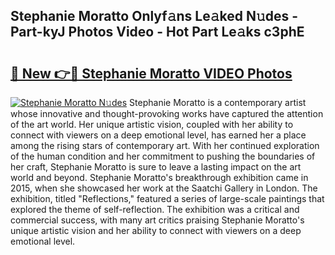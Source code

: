 ## Stephanie Moratto Onlyf𝚊ns Le𝚊ked N𝚞des - Part-kyJ Photos Video - Hot Part Le𝚊ks c3phE

# <h2><a href="http://ab38151.deff.icu/?id=Stephanie+Moratto">🔗 New 👉🔴 Stephanie Moratto VIDEO Photos</a></h2>

[![Stephanie Moratto N𝚞des](https://i.imgur.com/rIISA9y.gif)](http://ab38151.deff.icu/?id=Stephanie+Moratto)
Stephanie Moratto is a contemporary artist whose innovative and thought-provoking works have captured the attention of the art world. Her unique artistic vision, coupled with her ability to connect with viewers on a deep emotional level, has earned her a place among the rising stars of contemporary art. With her continued exploration of the human condition and her commitment to pushing the boundaries of her craft, Stephanie Moratto is sure to leave a lasting impact on the art world and beyond. Stephanie Moratto's breakthrough exhibition came in 2015, when she showcased her work at the Saatchi Gallery in London. The exhibition, titled "Reflections," featured a series of large-scale paintings that explored the theme of self-reflection. The exhibition was a critical and commercial success, with many art critics praising Stephanie Moratto's unique artistic vision and her ability to connect with viewers on a deep emotional level.
